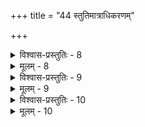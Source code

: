 +++
title = "44 स्तुतिमात्राधिकरणम्"

+++

<details><summary>विश्वास-प्रस्तुतिः - 8</summary>

8. जुह्वादिस्तोत्रनीत्या भजतु रसतमाद्युक्तिरङ्गस्तुतित्वं  
मैवं, तत्तद्विधानप्रकरणरहितापूर्वनिर्देशयुक्तेः ।  
तत्तद्दृष्टेर्विधानं विविधमिह समालक्षि चैतत्समीपे  
तेनानन्यार्थशिष्टे फलवति च विधिर्युज्यते कल्प्यमानः ॥
</details>

<details><summary>मूलम् - 8</summary>

8. जुह्वादिस्तोत्रनीत्या भजतु रसतमाद्युक्तिरङ्गस्तुतित्वं  
मैवं, तत्तद्विधानप्रकरणरहितापूर्वनिर्देशयुक्तेः ।  
तत्तद्दृष्टेर्विधानं विविधमिह समालक्षि चैतत्समीपे  
तेनानन्यार्थशिष्टे फलवति च विधिर्युज्यते कल्प्यमानः ॥
</details>


<details><summary>विश्वास-प्रस्तुतिः - 9</summary>

9. किञ्च प्राप्तेरभावान्न तदनुवदनं नाधिरोप्य स्तुतिर्वा  
युक्ता विध्येकवाक्ये गतिरियमगतेस्सात्र नासक्तिहानेः ।  
उत्कर्षः कल्प्यते चेदगतिकविषये तत्प्रसह्य प्रसह्यं  
मध्ये विद्याविधीनां वचनमिदमिति स्यात्तु विद्यार्थमेतत् ॥
</details>

<details><summary>मूलम् - 9</summary>

9. किञ्च प्राप्तेरभावान्न तदनुवदनं नाधिरोप्य स्तुतिर्वा  
युक्ता विध्येकवाक्ये गतिरियमगतेस्सात्र नासक्तिहानेः ।  
उत्कर्षः कल्प्यते चेदगतिकविषये तत्प्रसह्य प्रसह्यं  
मध्ये विद्याविधीनां वचनमिदमिति स्यात्तु विद्यार्थमेतत् ॥
</details>


<details><summary>विश्वास-प्रस्तुतिः - 10</summary>

10. विद्यार्थत्वेऽपि युक्ता स्तुतिरियमसतः कीर्तनादित्ययुक्तं  
दृष्ट्युद्देशेऽतिचारादथ च विशयनं स्यादिति त्वर्भकोक्तिः ।  
नित्येऽस्मिन्ह्यप्रमाणं प्रसजति निगमो युक्तिवार्यत्वपक्षे  
त्वित्थम्भावे बुभुत्स्ये वच इह फलवद् दृष्टिविध्यर्थमेव ॥
</details>

<details><summary>मूलम् - 10</summary>

10. विद्यार्थत्वेऽपि युक्ता स्तुतिरियमसतः कीर्तनादित्ययुक्तं  
दृष्ट्युद्देशेऽतिचारादथ च विशयनं स्यादिति त्वर्भकोक्तिः ।  
नित्येऽस्मिन्ह्यप्रमाणं प्रसजति निगमो युक्तिवार्यत्वपक्षे  
त्वित्थम्भावे बुभुत्स्ये वच इह फलवद् दृष्टिविध्यर्थमेव ॥
</details>